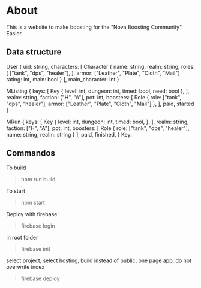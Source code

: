 # About
This is a website to make boosting for the "Nova Boosting Community" Easier

## Data structure

User {
    uid: string,
    characters: [
        Character {
            name: string,
            realm: string,
            roles: [
                ["tank", "dps", "healer"],
            ],
            armor: ["Leather", "Plate", "Cloth", "Mail"]
            rating: int,
            main: bool
        }
    ],
    main_character: int
}

MListing {
    keys: [
        Key {
            level: int,
            dungeon: int,
            timed: bool,
            need: bool
        },
    ],
    realm: string,
    faction: ["H", "A"],
    pot: int,
    boosters: [
        Role {
            role: ["tank", "dps", "healer"],
            armor: ["Leather", "Plate", "Cloth", "Mail"]
        },
    ],
    paid,
    started
}

MRun {
    keys: [
        Key {
            level: int,
            dungeon: int,
            timed: bool,
        },
    ],
    realm: string,
    faction: ["H", "A"],
    pot: int,
    boosters: [
        Role {
            role: ["tank", "dps", "healer"],
            name: string,
            realm: string
        }
    ],
    paid,
    finished,
}
    Key:
    
## Commandos

To build

> npm run build

To start

> npm start

Deploy with firebase:

> firebase login

in root folder

> firebase init

select project, select hosting, build instead of public, one page app, do not overwrite index

> firebase deploy
